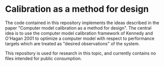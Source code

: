 # Calibration as a method for design

The code contained in this repository implements the ideas described in the paper "Computer model calibration as a method for
design". The central idea is to use the computer model calibration framework of Kennedy and O'Hagan 2001 to optimize a computer model with respect to performance targets which are treated as "desired observations" of the system.

This repository is used for research in this topic, and currently contains no files intended for public consumption.
